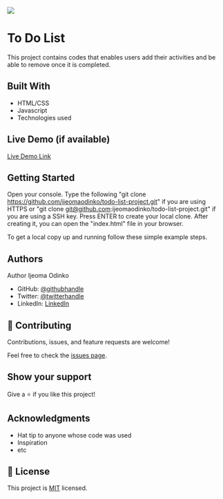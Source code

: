 ![](https://img.shields.io/badge/Microverse-blueviolet)

# To Do List
This project contains codes that enables users add their activities and be able to remove once it is completed.

## Built With

- HTML/CSS
- Javascript 
- Technologies used

## Live Demo (if available)

[Live Demo Link](https://livedemo.com)


## Getting Started
Open your console. Type the following "git clone https://github.com/ijeomaodinko/todo-list-project.git" if you are using HTTPS or "git clone git@github.com:ijeomaodinko/todo-list-project.git" if you are using a SSH key. Press ENTER to create your local clone. After creating it, you can open the "index.html" file in your browser.

To get a local copy up and running follow these simple example steps.


## Authors
Author Ijeoma Odinko

- GitHub: [@githubhandle](https://github.com/ijeomaodinko)
- Twitter: [@twitterhandle](https://twitter.com/iodinko)
- LinkedIn: [LinkedIn](https://linkedin.com/in/ijeomaodinko)

## 🤝 Contributing

Contributions, issues, and feature requests are welcome!

Feel free to check the [issues page](https:/github.com/ijeomaodinko/issues/).

## Show your support

Give a ⭐️ if you like this project!

## Acknowledgments

- Hat tip to anyone whose code was used
- Inspiration
- etc

## 📝 License

This project is [MIT](./MIT.md) licensed.